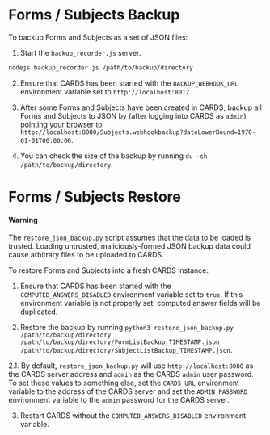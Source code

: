 Forms / Subjects Backup
=======================

To backup Forms and Subjects as a set of JSON files:

1. Start the `backup_recorder.js` server.
```bash
nodejs backup_recorder.js /path/to/backup/directory
```

2. Ensure that CARDS has been started with the `BACKUP_WEBHOOK_URL`
environment variable set to `http://localhost:8012`.

3. After some Forms and Subjects have been created in CARDS, backup all
Forms and Subjects to JSON by (after logging into CARDS as `admin`)
pointing your browser to
`http://localhost:8080/Subjects.webhookbackup?dateLowerBound=1970-01-01T00:00:00`.

4. You can check the size of the backup by running `du -sh /path/to/backup/directory`.

Forms / Subjects Restore
========================

#### Warning

The `restore_json_backup.py` script assumes that the data to be loaded
is trusted. Loading untrusted, maliciously-formed JSON backup data could
cause arbitrary files to be uploaded to CARDS.

To restore Forms and Subjects into a fresh CARDS instance:

1. Ensure that CARDS has been started with the `COMPUTED_ANSWERS_DISABLED`
environment variable set to `true`. If this environment variable is not
properly set, computed answer fields will be duplicated.

2. Restore the backup by running `python3 restore_json_backup.py /path/to/backup/directory /path/to/backup/directory/FormListBackup_TIMESTAMP.json /path/to/backup/directory/SubjectListBackup_TIMESTAMP.json`.

2.1. By default, `restore_json_backup.py` will use `http://localhost:8080`
as the CARDS server address and `admin` as the CARDS `admin` user password.
To set these values to something else, set the `CARDS_URL` environment
variable to the address of the CARDS server and set the `ADMIN_PASSWORD`
environment variable to the `admin` password for the CARDS server.

3. Restart CARDS without the `COMPUTED_ANSWERS_DISABLED` environment variable.
